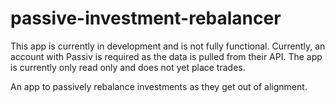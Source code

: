 # passive-investment-rebalancer
This app is currently in development and is not fully functional. Currently, an account with Passiv is required as the data is pulled from their API. The app is currently only read only and does not yet place trades.

An app to passively rebalance investments as they get out of alignment.
